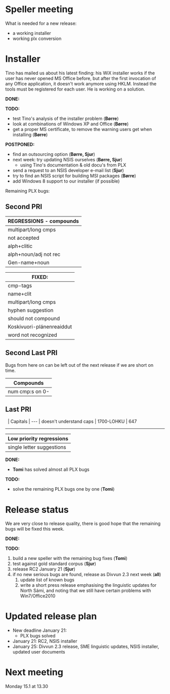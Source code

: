 # Speller meeting

What is needed for a new release:
* a working installer
* working plx conversion

# Installer

Tino has mailed us about his latest finding: his WiX installer works if the user has never opened MS Office before, but after the first invocation of any Office application, it doesn't work anymore using HKLM. Instead the tools must be registered for each user. He is working on a solution.

**DONE:**

**TODO:**
* test Tino's analysis of the installer problem (**Børre**)
* look at combinations of Windows XP and Office (**Børre**)
* get a proper MS certificate, to remove the warning users get when installing (**Børre**)

**POSTPONED:**
* find an outsourcing option (**Børre, Sjur**)
* next week: try updating NSIS ourselves (**Børre, Sjur**)
    - using Tino's documentation & old docu's from PLX
* send a request to an NSIS developer e-mail list (**Sjur**)
* try to find an NSIS script for building MSI packages (**Børre**)
* add Windows 8 support to our installer (if possible)

Remaining PLX bugs:

## Second PRI

|  REGRESSIONS - compounds
| ---
|  multipart/long cmps 	  | Ássanrievttijođiheaddjái								| 819
|  not accepted        	  | filbmačeahppi gets sugg *filbma-čeahppi                 | 1544
|  alph+clitic         	  | `*sbat`                                               | 1544
|  alph+noun/adj not rec	  | a-muorra, d-beakkálmasat								| 785,818,1544
|  Gen-name+noun			  | `*Sirpmá-skuvla`										| 1544

|  FIXED:
| ---
|  cmp-tags                  |  *Bu-ollibusse Bu +CmpN/None                            | 397            | FIXED
|  name+clit                 |  Máretgo not accepted, only w hyph                      | 415            | FIXED
|  multipart/long cmps       |  *humanisttalašearutantihkalaš *(ase)ákkasteapmifierbmi | 536,1544       | FIXED
|  hyphen suggestion         |  *njunuš-ulbmiliin                                      | 1544           | FIXED
|  should not compound       |  *maŋá-soahteáigái                                      | 1544           | FIXED
|  Koskivuori-plánenreaiddut |  not accepted                                           | 611            | FIXED
|  word not recognized       |  čuohte                                                 | 1544           | FIXED

## Second Last PRI

Bugs from here on can be left out of the next release if we are short on time.

|  Compounds
| ---
|  num cmp:s on 0-       | 051-nummarat | 631

## Last PRI

 
|  Capitals
| ---
|  doesn't understand caps | 1700-LOHKU | 647

----

|  Low priority regressions
| ---
|  single letter suggestions | đ | 461      | not a big deal

**DONE:**
* **Tomi** has solved almost all PLX bugs

**TODO:**
* solve the remaining PLX bugs one by one (**Tomi**)

# Release status

We are very close to release quality, there is good hope that the remaining bugs will be fixed this week.

**DONE:**

**TODO:**
1. build a new speller with the remaining bug fixes (**Tomi**)
1. test against gold standard corpus (**Sjur**)
1. release RC2 January 21 (**Sjur**)
1. if no new serious bugs are found, release as Divvun 2.3 next week (**all**)
    1. update list of known bugs
    1. write a short press release emphasising the linguistic updates for North Sámi, and noting that we still have certain problems with Win7/Office2010

# Updated release plan

* New deadline January 21:
    - PLX bugs solved
* January 21: RC2, NSIS installer
* January 25: Divvun 2.3 release, SME linguistic updates, NSIS installer, updated user documents

# Next meeting

Monday 15.1 at 13.30
